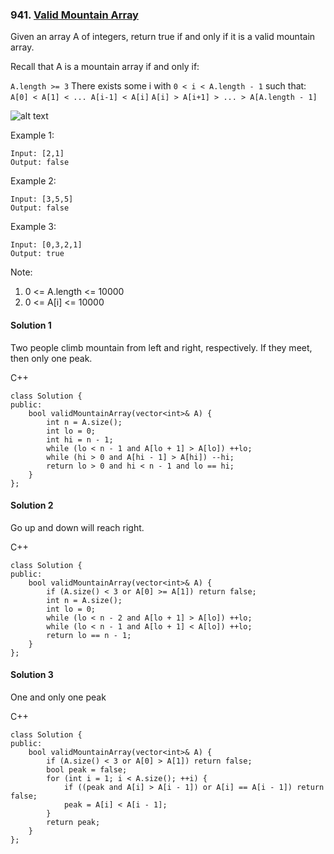 ### 941\. [Valid Mountain Array](https://leetcode.com/problems/valid-mountain-array/)

Given an array A of integers, return true if and only if it is a valid mountain array.

Recall that A is a mountain array if and only if:

```A.length >= 3```
There exists some i with ```0 < i < A.length - 1``` such that:
```A[0] < A[1] < ... A[i-1] < A[i]```
```A[i] > A[i+1] > ... > A[A.length - 1]```

![alt text](https://leetcode.com/problems/valid-mountain-array/)

Example 1:
```
Input: [2,1]
Output: false
```

Example 2:
```
Input: [3,5,5]
Output: false
```

Example 3:
```
Input: [0,3,2,1]
Output: true
```

Note:

1. 0 <= A.length <= 10000
2. 0 <= A[i] <= 10000 

#### Solution 1

Two people climb mountain from left and right, respectively. If they meet, then only one peak.

C++

```
class Solution {
public:
    bool validMountainArray(vector<int>& A) {
        int n = A.size();
        int lo = 0;
        int hi = n - 1;
        while (lo < n - 1 and A[lo + 1] > A[lo]) ++lo;
        while (hi > 0 and A[hi - 1] > A[hi]) --hi;
        return lo > 0 and hi < n - 1 and lo == hi;
    }
};
```

#### Solution 2

Go up and down will reach right.

C++

```
class Solution {
public:
    bool validMountainArray(vector<int>& A) {
        if (A.size() < 3 or A[0] >= A[1]) return false;
        int n = A.size();
        int lo = 0;
        while (lo < n - 2 and A[lo + 1] > A[lo]) ++lo;
        while (lo < n - 1 and A[lo + 1] < A[lo]) ++lo;
        return lo == n - 1;
    }
};
```

#### Solution 3

One and only one peak

C++

```
class Solution {
public:
    bool validMountainArray(vector<int>& A) {
        if (A.size() < 3 or A[0] > A[1]) return false;
        bool peak = false;
        for (int i = 1; i < A.size(); ++i) {
            if ((peak and A[i] > A[i - 1]) or A[i] == A[i - 1]) return false;
            peak = A[i] < A[i - 1];
        }
        return peak;
    }
};
```
